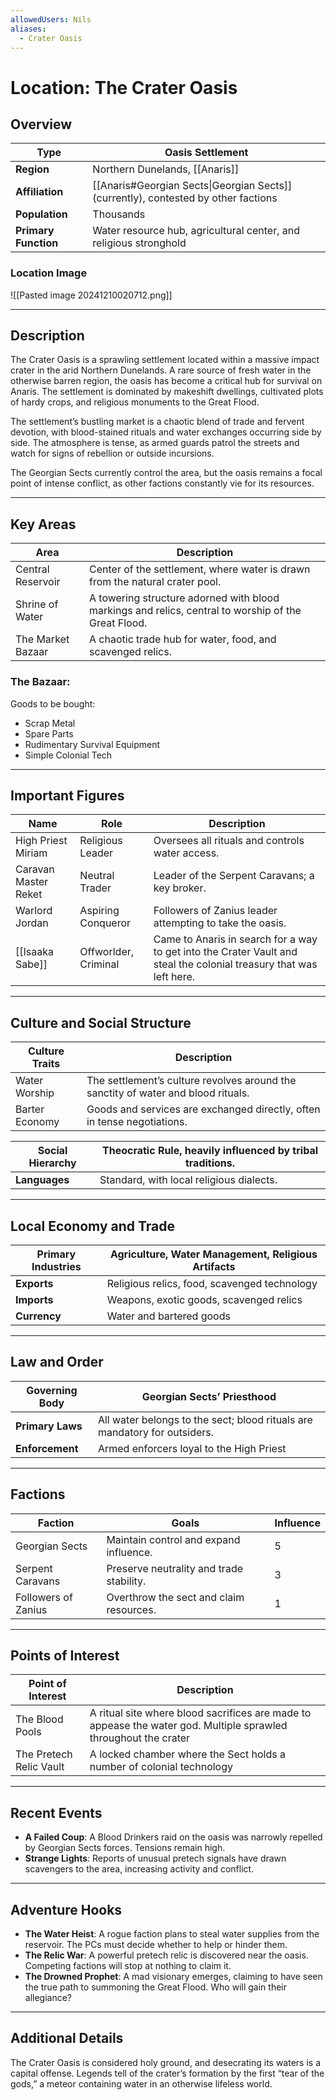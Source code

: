 ```yaml
---
allowedUsers: Nils
aliases:
  - Crater Oasis
---
```


# Location: The Crater Oasis 

## Overview 

| **Type**             | Oasis Settlement                                                                   |
| -------------------- | ---------------------------------------------------------------------------------- |
| **Region**           | Northern Dunelands, [[Anaris]]                                                     |
| **Affiliation**      | [[Anaris#Georgian Sects\|Georgian Sects]] (currently), contested by other factions |
| **Population**       | Thousands                                                                          |
| **Primary Function** | Water resource hub, agricultural center, and religious stronghold                  |

### Location Image

![[Pasted image 20241210020712.png]]

---
## Description 

The Crater Oasis is a sprawling settlement located within a massive impact crater in the arid Northern Dunelands. A rare source of fresh water in the otherwise barren region, the oasis has become a critical hub for survival on Anaris. The settlement is dominated by makeshift dwellings, cultivated plots of hardy crops, and religious monuments to the Great Flood. 

The settlement’s bustling market is a chaotic blend of trade and fervent devotion, with blood-stained rituals and water exchanges occurring side by side. The atmosphere is tense, as armed guards patrol the streets and watch for signs of rebellion or outside incursions.

The Georgian Sects currently control the area, but the oasis remains a focal point of intense conflict, as other factions constantly vie for its resources.

---

## Key Areas 

| **Area**          | **Description**                                                                                     |
| ----------------- | --------------------------------------------------------------------------------------------------- |
| Central Reservoir | Center of the settlement, where water is drawn from the natural crater pool.                        |
| Shrine of Water   | A towering structure adorned with blood markings and relics, central to worship of the Great Flood. |
| The Market Bazaar | A chaotic trade hub for water, food, and scavenged relics.                                          |

### The Bazaar:
Goods to be bought:
- Scrap Metal
- Spare Parts
- Rudimentary Survival Equipment
- Simple Colonial Tech

---

## Important Figures 

| **Name**             | **Role**             | **Description**                                                                                                     |
| -------------------- | -------------------- | ------------------------------------------------------------------------------------------------------------------- |
| High Priest Miriam   | Religious Leader     | Oversees all rituals and controls water access.                                                                     |
| Caravan Master Reket | Neutral Trader       | Leader of the Serpent Caravans; a key broker.                                                                       |
| Warlord Jordan       | Aspiring Conqueror   | Followers of Zanius leader attempting to take the oasis.                                                            |
| [[Isaaka Sabe]]      | Offworlder, Criminal | Came to Anaris in search for a way to get into the Crater Vault and steal the colonial treasury that was left here. |

---

## Culture and Social Structure 

| **Culture Traits** | **Description**                                                                   |
| ------------------ | --------------------------------------------------------------------------------- |
| Water Worship      | The settlement’s culture revolves around the sanctity of water and blood rituals. |
| Barter Economy     | Goods and services are exchanged directly, often in tense negotiations.           |

|**Social Hierarchy**|Theocratic Rule, heavily influenced by tribal traditions.|
|---|---|
|**Languages**|Standard, with local religious dialects.|

---

## Local Economy and Trade 

|**Primary Industries**|Agriculture, Water Management, Religious Artifacts|
|---|---|
|**Exports**|Religious relics, food, scavenged technology|
|**Imports**|Weapons, exotic goods, scavenged relics|
|**Currency**|Water and bartered goods|

---

## Law and Order 

|**Governing Body**|Georgian Sects’ Priesthood|
|---|---|
|**Primary Laws**|All water belongs to the sect; blood rituals are mandatory for outsiders.|
|**Enforcement**|Armed enforcers loyal to the High Priest|

---

## Factions 

| **Faction**         | **Goals**                                | **Influence** |
| ------------------- | ---------------------------------------- | ------------- |
| Georgian Sects      | Maintain control and expand influence.   | 5             |
| Serpent Caravans    | Preserve neutrality and trade stability. | 3             |
| Followers of Zanius | Overthrow the sect and claim resources.  | 1             |

---

## Points of Interest 

| **Point of Interest**   | **Description**                                                                                                 |
| ----------------------- | --------------------------------------------------------------------------------------------------------------- |
| The Blood Pools         | A ritual site where blood sacrifices are made to appease the water god. Multiple sprawled throughout the crater |
| The Pretech Relic Vault | A locked chamber where the Sect holds a number of colonial technology                                           |

---

## Recent Events 

- **A Failed Coup**: A Blood Drinkers raid on the oasis was narrowly repelled by Georgian Sects forces. Tensions remain high.
- **Strange Lights**: Reports of unusual pretech signals have drawn scavengers to the area, increasing activity and conflict.

---

## Adventure Hooks 

- **The Water Heist**: A rogue faction plans to steal water supplies from the reservoir. The PCs must decide whether to help or hinder them.
- **The Relic War**: A powerful pretech relic is discovered near the oasis. Competing factions will stop at nothing to claim it.
- **The Drowned Prophet**: A mad visionary emerges, claiming to have seen the true path to summoning the Great Flood. Who will gain their allegiance?

---

## Additional Details 

The Crater Oasis is considered holy ground, and desecrating its waters is a capital offense. Legends tell of the crater’s formation by the first “tear of the gods,” a meteor containing water in an otherwise lifeless world.